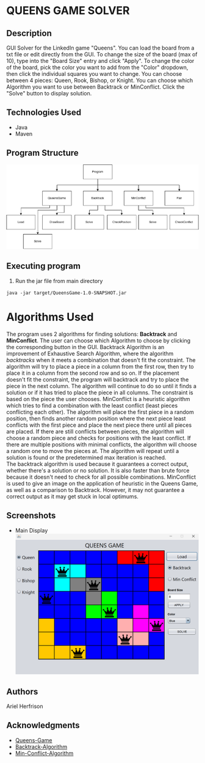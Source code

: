 # QUEENS GAME SOLVER
## Description
GUI Solver for the LinkedIn game "Queens". You can load the board from a txt file or edit directly from the GUI. 
To change the size of the board (max of 10), type into the "Board Size" entry and click "Apply". To change the color of the board, pick the color you want to add
from the "Color" dropdown, then click the individual squares you want to change. 
You can choose between 4 pieces: Queen, Rook, Bishop, or Knight. You can choose which Algorithm you want to use between Backtrack or MinConflict. 
Click the "Solve" button to display solution.

## Technologies Used
* Java
* Maven

## Program Structure
![structure](QueensGame/images/ProgramStructure.png)

## Executing program
1. Run the jar file from main directory
```
java -jar target/QueensGame-1.0-SNAPSHOT.jar
```

# Algorithms Used
The program uses 2 algorithms for finding solutions: **Backtrack** and **MinConflict**. The user can choose which Algorithm to choose by clicking the corresponding button in the GUI. Backtrack Algorithm is an improvement of Exhaustive Search Algorithm, where the algorithm _backtracks_ when it meets a combination that doesn't fit the constraint. The algorithm will try to place a piece in a column from the first row, then try to place it in a column from the second row and so on. If the placement doesn't fit the constraint, the program will backtrack and try to place the piece in the next column. The algorithm will continue to do so until it finds a solution or if it has tried to place the piece in all columns. The constraint is based on the piece the user chooses. MinConflict is a heuristic algorithm which tries to find a combination with the least conflict (least pieces conflicting each other). The algorithm will place the first piece in a random position, then finds another random position where the next piece least conflicts with the first piece and place the next piece there until all pieces are placed. If there are still conflicts between pieces, the algorithm will choose a random piece and checks for positions with the least conflict. If there are multiple positions with minimal conflicts, the algorithm will choose a random one to move the pieces at. The algorithm will repeat until a solution is found or the predetermined max iteration is reached. 
<br>
The backtrack algorithm is used because it guarantees a correct output, whether there's a solution or no solution. It is also faster than brute force because it doesn't need to check for all possible combinations. MinConflict is used to give an image on the application of heuristic in the Queens Game, as well as a comparison to Backtrack. However, it may not guarantee a correct output as it may get stuck in local optimums. 

## Screenshots
* Main Display
![display](QueensGame/images/Display.png)

## Authors
Ariel Herfrison

## Acknowledgments
* [Queens-Game](https://www.linkedin.com/games/queens/)
* [Backtrack-Algorithm](https://informatika.stei.itb.ac.id/~rinaldi.munir/Stmik/2020-2021/Algoritma-backtracking-2021-Bagian1.pdf)
* [Min-Conflict-Algorithm](https://en.wikipedia.org/wiki/Min-conflicts_algorithm)
